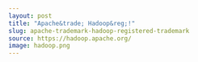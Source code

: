 ```yaml
---
layout: post
title: "Apache&trade; Hadoop&reg;!"
slug: apache-trademark-hadoop-registered-trademark
source: https://hadoop.apache.org/
image: hadoop.png
---
```


